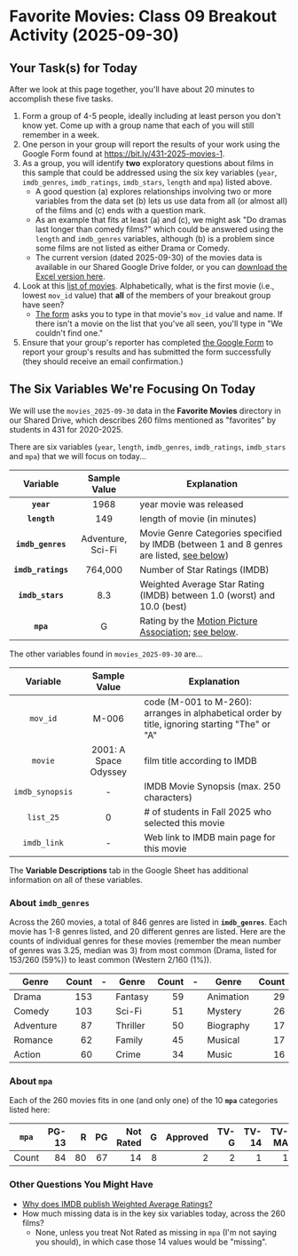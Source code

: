 # Favorite Movies: Class 09 Breakout Activity (2025-09-30)

## Your Task(s) for Today

After we look at this page together, you'll have about 20 minutes to accomplish these five tasks.

1. Form a group of 4-5 people, ideally including at least person you don't know yet. Come up with a group name that each of you will still remember in a week.
2. One person in your group will report the results of your work using the Google Form found at <https://bit.ly/431-2025-movies-1>. 
3. As a group, you will identify **two** exploratory questions about films in this sample that could be addressed using the six key variables (`year`, `imdb_genres`, `imdb_ratings`, `imdb_stars`, `length` and `mpa`) listed above.
    - A good question (a) explores relationships involving two or more variables from the data set (b) lets us use data from all (or almost all) of the films and (c) ends with a question mark.
    - As an example that fits at least (a) and (c), we might ask "Do dramas last longer than comedy films?" which could be answered using the `length` and `imdb_genres` variables, although (b) is a problem since some films are not listed as either Drama or Comedy.
    - The current version (dated 2025-09-30) of the movies data is available in our Shared Google Drive folder, or you can [download the Excel version here](https://github.com/THOMASELOVE/431-classes-2025/raw/refs/heads/main/movies/movies_2025-09-30.xlsx).
4. Look at this [list of movies](movie_list.md). Alphabetically, what is the first movie (i.e., lowest `mov_id` value) that **all** of the members of your breakout group have seen? 
    - [The form](https://bit.ly/431-2025-movies-1) asks you to type in that movie's `mov_id` value and name. If there isn't a movie on the list that you've all seen, you'll type in "We couldn't find one."
5. Ensure that your group's reporter has completed [the Google Form](https://bit.ly/431-2025-movies-1) to report your group's results and has submitted the form successfully (they should receive an email confirmation.)

## The Six Variables We're Focusing On Today

We will use the `movies_2025-09-30` data in the **Favorite Movies** directory in our Shared Drive, which describes 260 films mentioned as "favorites" by students in 431 for 2020-2025. 

There are six variables (`year`, `length`, `imdb_genres`, `imdb_ratings`, `imdb_stars` and `mpa`) that we will focus on today...

Variable | Sample Value | Explanation
:--------: | :------------: | ------------------------------------------------------------------------
**`year`** | 1968 | year movie was released
**`length`** | 149 | length of movie (in minutes)
**`imdb_genres`** | Adventure, Sci-Fi | Movie Genre Categories specified by IMDB (between 1 and 8 genres are listed, [see below](#about-imdb_genres))
**`imdb_ratings`** | 764,000 | Number of Star Ratings (IMDB)
**`imdb_stars`** | 8.3 | Weighted Average Star Rating (IMDB) between 1.0 (worst) and 10.0 (best)
**`mpa`** | G | Rating by the [Motion Picture Association](https://www.motionpictures.org/); [see below](#about-mpa).

The other variables found in `movies_2025-09-30` are...

Variable | Sample Value | Explanation
:--------: | :------------: | ------------------------------------------------------------------------
`mov_id` | M-006 | code (M-001 to M-260): arranges in alphabetical order by title, ignoring starting "The" or "A"
`movie` | 2001: A Space Odyssey | film title according to IMDB
`imdb_synopsis` | - | IMDB Movie Synopsis (max. 250 characters)
`list_25` | 0 | # of students in Fall 2025 who selected this movie
`imdb_link` | - | Web link to IMDB main page for this movie

The **Variable Descriptions** tab in the Google Sheet has additional information on all of these variables.

### About `imdb_genres`

Across the 260 movies, a total of 846 genres are listed in **`imdb_genres`**. Each movie has 1-8 genres listed, and 20 different genres are listed. Here are the counts of individual genres for these movies (remember the mean number of genres was 3.25, median was 3) from most common (Drama, listed for 153/260 (59%)) to least common (Western 2/160 (1%)).

Genre | Count | - | Genre | Count | - | Genre | Count | - | Genre | Count 
---------- | ---: | --- |  ---------- | ---: | --- | ---------- | ---: | --- | ---------- | ---:
Drama | 153 |  | Fantasy | 59 | | Animation | 29 | | Horror | 12
Comedy | 103 | | Sci-Fi | 51 | | Mystery | 26 | | War | 11
Adventure | 87 | | Thriller | 50 | | Biography | 17 | | History | 6
Romance | 62 | | Family | 45 | | Musical | 17 | | Sport | 6
Action | 60 | | Crime | 34 | | Music | 16 | | Western | 2

### About `mpa`

Each of the 260 movies fits in one (and only one) of the 10 **`mpa`** categories listed here:

`mpa` | PG-13 | R | PG | Not Rated | G | Approved | TV-G | TV-14 | TV-MA | TV-PG 
:-----: | ----: | ----: | ----: | ----: | ----: | ----: | ----: | ----: | ----: | ----: | 
Count | 84 | 80 | 67 | 14 | 8 | 2 | 2 | 1 | 1 | 1

### Other Questions You Might Have

- [Why does IMDB publish Weighted Average Ratings?](https://help.imdb.com/article/imdb/track-movies-tv/weighted-average-ratings/GWT2DSBYVT2F25SK?ref_=ttrt_wtavg#)
- How much missing data is in the key six variables today, across the 260 films?
    - None, unless you treat Not Rated as missing in `mpa` (I'm not saying you should), in which case those 14 values would be "missing".
